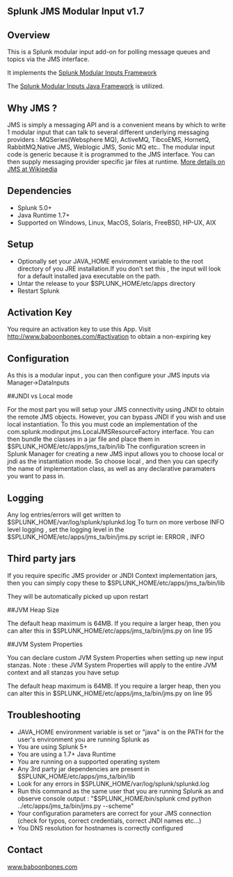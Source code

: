 ## Splunk JMS Modular Input v1.7

## Overview

This is a Splunk modular input add-on for polling message queues and topics via the JMS interface.

It implements the  <a href="http://docs.splunk.com/Documentation/Splunk/latest/AdvancedDev/ModInputsIntro">Splunk Modular Inputs Framework</a>

The <a href="https://github.com/damiendallimore/SplunkModularInputsJavaFramework">Splunk Modular Inputs Java Framework</a> is utilized.

## Why JMS ?

JMS is simply a messaging API and is a convenient means by which to write 1 modular input that can talk to several different underlying messaging
providers :  MQSeries(Websphere MQ), ActiveMQ, TibcoEMS, HornetQ, RabbitMQ,Native JMS, Weblogic JMS, Sonic MQ etc..
The modular input code is generic because it is programmed to the JMS interface.
You can then supply messaging provider specific jar files at runtime.
<a href="http://en.wikipedia.org/wiki/Java_Message_Service">More details on JMS at Wikipedia</a>

## Dependencies

* Splunk 5.0+
* Java Runtime 1.7+
* Supported on Windows, Linux, MacOS, Solaris, FreeBSD, HP-UX, AIX

## Setup

* Optionally set your JAVA_HOME environment variable to the root directory of you JRE installation.If you don't set this , the input will look for a default installed java executable on the path.
* Untar the release to your $SPLUNK_HOME/etc/apps directory
* Restart Splunk

## Activation Key

You require an activation key to use this App. Visit http://www.baboonbones.com/#activation  to obtain a non-expiring key

## Configuration

As this is a modular input , you can then configure your JMS inputs via Manager->DataInputs

##JNDI vs Local mode

For the most part you will setup your JMS connectivity using JNDI to obtain the remote JMS objects.
However, you can bypass JNDI if you wish and use local instantiation.
To this you must code an implementation of the com.splunk.modinput.jms.LocalJMSResourceFactory interface.
You can then bundle the classes in a jar file and place them in $SPLUNK_HOME/etc/apps/jms_ta/bin/lib
The configuration screen in Splunk Manager for creating a new JMS input allows you to choose local or jndi as the instantiation mode.
So choose local , and then you can specify the name of implementation class, as well as any declarative paramaters you want to pass in.

## Logging

Any log entries/errors will get written to $SPLUNK_HOME/var/log/splunk/splunkd.log
To turn on more verbose INFO level logging , set the logging level in the $SPLUNK_HOME/etc/apps/jms_ta/bin/jms.py script ie: ERROR , INFO

## Third party jars

If you require specific JMS provider or JNDI Context implementation jars, then you can simply copy these to $SPLUNK_HOME/etc/apps/jms_ta/bin/lib

They will be automatically picked up upon restart 

##JVM Heap Size

The default heap maximum is 64MB.
If you require a larger heap, then you can alter this in $SPLUNK_HOME/etc/apps/jms_ta/bin/jms.py on line 95

##JVM System Properties

You can declare custom JVM System Properties when setting up new input stanzas.
Note : these JVM System Properties will apply to the entire JVM context and all stanzas you have setup

The default heap maximum is 64MB.
If you require a larger heap, then you can alter this in $SPLUNK_HOME/etc/apps/jms_ta/bin/jms.py on line 95

## Troubleshooting

* JAVA_HOME environment variable is set or "java" is on the PATH for the user's environment you are running Splunk as
* You are using Splunk 5+
* You are using a 1.7+ Java Runtime
* You are running on a supported operating system
* Any 3rd party jar dependencies are present in $SPLUNK_HOME/etc/apps/jms_ta/bin/lib
* Look for any errors in $SPLUNK_HOME/var/log/splunk/splunkd.log
* Run this command as the same user that you are running Splunk as and observe console output : "$SPLUNK_HOME/bin/splunk cmd python ../etc/apps/jms_ta/bin/jms.py --scheme" 
* Your configuration parameters are correct for your JMS connection (check for typos, correct credentials, correct JNDI names etc...)
* You DNS resolution for hostnames is correctly configured

## Contact

www.baboonbones.com
